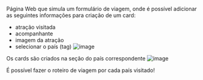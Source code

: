 Página Web que simula um formulário de viagem, onde é possível adicionar as seguintes informações para criação de um card:
  - atração visitada
  - acompanhante
  - imagem da atração
  - selecionar o país (tag)
  ![image](https://user-images.githubusercontent.com/70975912/208206541-983fbde6-ded8-4027-a575-d2648caedf82.png)


Os cards são criados na seção do país correspondente
![image](https://user-images.githubusercontent.com/70975912/208208334-bfc6687f-3c8e-477b-9997-8b940e8b5d67.png)


É possível fazer o roteiro de viagem por cada país visitado!
